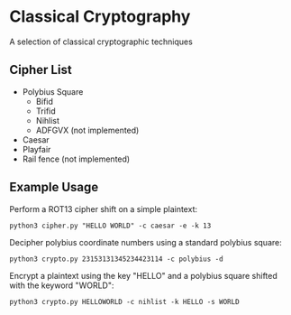# Classical Cryptography
A selection of classical cryptographic techniques

## Cipher List

* Polybius Square
  * Bifid
  * Trifid
  * Nihlist
  * ADFGVX (not implemented)
* Caesar
* Playfair
* Rail fence (not implemented)

## Example Usage

Perform a ROT13 cipher shift on a simple plaintext:
```
python3 cipher.py "HELLO WORLD" -c caesar -e -k 13
```
Decipher polybius coordinate numbers using a standard polybius square:
```
python3 crypto.py 23153131345234423114 -c polybius -d
```
Encrypt a plaintext using the key "HELLO" and a polybius square shifted with the keyword "WORLD":
```
python3 crypto.py HELLOWORLD -c nihlist -k HELLO -s WORLD
```

